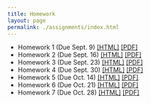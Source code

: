 ```yaml
---
title: Homework
layout: page
permalink: ./assignments/index.html
---
```


* Homework 1 (Due Sept. 9) [[HTML]](./homework1.html) [[PDF]](./homework1.pdf)
* Homework 2 (Due Sept. 16) [[HTML]](./homework2.html) [[PDF]](./homework2.pdf)
* Homework 3 (Due Sept. 23) [[HTML]](./homework3.html) [[PDF]](./homework3.pdf)
* Homework 4 (Due Sept. 30) [[HTML]](./homework4.html) [[PDF]](./homework4.pdf)
* Homework 5 (Due Oct. 14) [[HTML]](./homework5.html) [[PDF]](./homework5.pdf)
* Homework 6 (Due Oct. 21) [[HTML]](./homework6.html) [[PDF]](./homework6.pdf)
* Homework 7 (Due Oct. 28) [[HTML]](./homework7.html) [[PDF]](./homework7.pdf)
